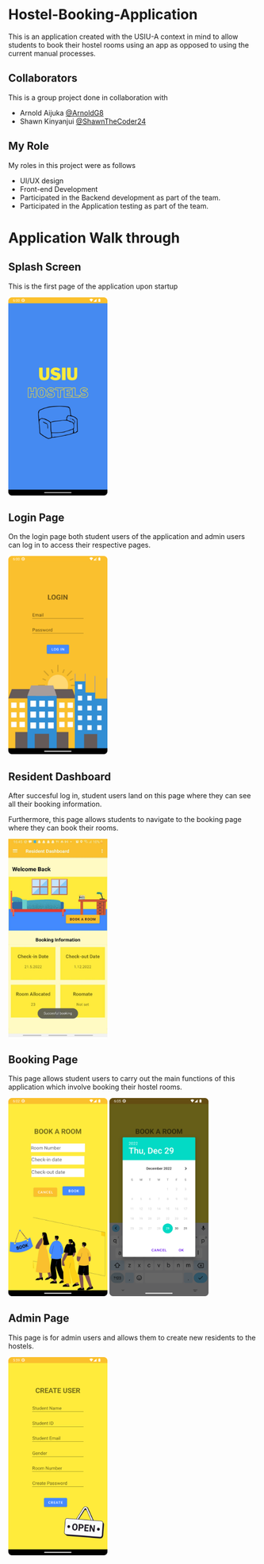 # Hostel-Booking-Application
This is an application created with the USIU-A context in mind to allow students to book their hostel rooms using an app as opposed to using the current manual processes. 

## Collaborators
This is a group project done in collaboration with 
- Arnold Aijuka [@ArnoldG8](https://github.com/ArnoldG8)
- Shawn Kinyanjui [@ShawnTheCoder24](https://github.com/ShawnTheCoder24)

## My Role
My roles in this project were as follows
- UI/UX design
- Front-end Development
- Participated in the Backend development as part of the team. 
- Participated in the Application testing as part of the team. 


# Application Walk through
## Splash Screen
<p> This is the first page of the application upon startup</p>
<img src="https://github.com/Kendi42/Hostel-Booking-Application/blob/45723198fce75c2dd9c05ec05660df2b69358f1a/splashscreen.png" width="200" height="400"/>

## Login Page
<p> On the login page both student users of the application and admin users can log in to access their respective pages. </p>
<img src="https://github.com/Kendi42/Hostel-Booking-Application/blob/45723198fce75c2dd9c05ec05660df2b69358f1a/login.png" width="200" height="400"/>

## Resident Dashboard
<p>After succesful log in, student users land on this page where they can see all their booking information. </p>
<P> Furthermore, this page allows students to navigate to the booking page where they can book their rooms.</p>
<img src="https://github.com/Kendi42/Hostel-Booking-Application/blob/45723198fce75c2dd9c05ec05660df2b69358f1a/dashboard.jpg" width="200" height="400"/>

## Booking Page
<p> This page allows student users to carry out the main functions of this application which involve booking their hostel rooms.</p>
<img src="https://github.com/Kendi42/Hostel-Booking-Application/blob/45723198fce75c2dd9c05ec05660df2b69358f1a/bookroom.png" width="200" height="400"/>
<img src="https://github.com/Kendi42/Hostel-Booking-Application/blob/45723198fce75c2dd9c05ec05660df2b69358f1a/datepicker.png" width="200" height="400"/>

## Admin Page
<p> This page is for admin users and allows them to create new residents to the hostels.</p>
<img src="https://github.com/Kendi42/Hostel-Booking-Application/blob/45723198fce75c2dd9c05ec05660df2b69358f1a/createuserpage.png" width="200" height="400"/>


